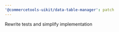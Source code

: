 ```yaml
---
'@commercetools-uikit/data-table-manager': patch
---
```


Rewrite tests and simplify implementation
